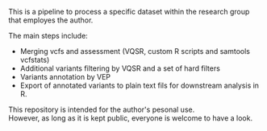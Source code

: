 This is a pipeline to process a specific dataset within the research group that employes the author. 

The main steps include:
- Merging vcfs and assessment (VQSR, custom R scripts and samtools vcfstats) 
- Additional variants filtering by VQSR and a set of hard filters 
- Variants annotation by VEP
- Export of annotated variants to plain text fils for downstream analysis in R.

This repository is intended for the author's pesonal use.  
However, as long as it is kept public, everyone is welcome to have a look. 